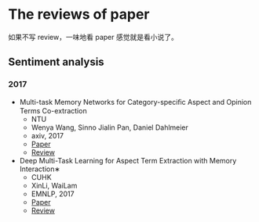 # The reviews of paper

如果不写 review，一味地看 paper 感觉就是看小说了。

## Sentiment analysis

### 2017

- Multi-task Memory Networks for Category-speciﬁc Aspect and Opinion Terms Co-extraction
    - NTU
    - Wenya Wang, Sinno Jialin Pan, Daniel Dahlmeier
    - axiv, 2017
    - [Paper](https://arxiv.org/pdf/1702.01776.pdf)
    - [Review](./reviews/Multi-task-Memory-Networks-for-Category-speciﬁc-Aspect-and-Opinion-Terms-Co-extraction.md)
- Deep Multi-Task Learning for Aspect Term Extraction with Memory Interaction∗
    - CUHK
    - XinLi, WaiLam
    - EMNLP, 2017
    - [Paper](http://aclweb.org/anthology/D17-1310)
    - [Review](Deep-Multi-Task-Learning-for-Aspect-Term-Extraction-with-Memory-Interaction.md)